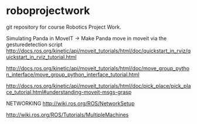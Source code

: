 # roboprojectwork

git repository for course Robotics Project Work.

Simulating Panda in MoveIT -> Make Panda move in moveit via the gesturedetection script
http://docs.ros.org/kinetic/api/moveit_tutorials/html/doc/quickstart_in_rviz/quickstart_in_rviz_tutorial.html

http://docs.ros.org/kinetic/api/moveit_tutorials/html/doc/move_group_python_interface/move_group_python_interface_tutorial.html

http://docs.ros.org/kinetic/api/moveit_tutorials/html/doc/pick_place/pick_place_tutorial.html#understanding-moveit-msgs-grasp

NETWORKING
http://wiki.ros.org/ROS/NetworkSetup

http://wiki.ros.org/ROS/Tutorials/MultipleMachines
